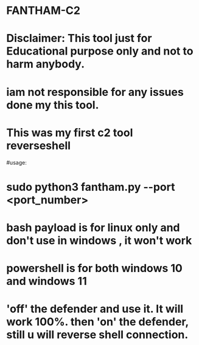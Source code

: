 # FANTHAM-C2
# Disclaimer: This tool just for Educational purpose only and not to harm anybody. 
# iam not responsible for any issues done my this tool.
# This was my first c2 tool reverseshell 
#usage:
# sudo python3 fantham.py --port <port_number>
# bash payload is for linux only and don't use in windows , it won't work 
# powershell is for both windows 10 and windows 11
# 'off' the defender and use it. It will work 100%. then 'on' the defender, still u will reverse shell connection.
